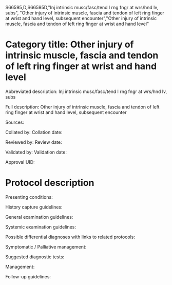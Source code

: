 S66595,D,S66595D,"Inj intrinsic musc/fasc/tend l rng fngr at wrs/hnd lv, subs", "Other injury of intrinsic muscle, fascia and tendon of left ring finger at wrist and hand level, subsequent encounter","Other injury of intrinsic muscle, fascia and tendon of left ring finger at wrist and hand level"
# Category title: Other injury of intrinsic muscle, fascia and tendon of left ring finger at wrist and hand level

Abbreviated description: Inj intrinsic musc/fasc/tend l rng fngr at wrs/hnd lv, subs

Full description: Other injury of intrinsic muscle, fascia and tendon of left ring finger at wrist and hand level, subsequent encounter

Sources:

Collated by:
Collation date:

Reviewed by:
Review date:

Validated by:
Validation date:

Approval UID:

# Protocol description

Presenting conditions:

History capture guidelines:

General examination guidelines:

Systemic examination guidelines:

Possible differential diagnoses with links to related protocols:

Symptomatic / Palliative management:

Suggested diagnostic tests:

Management:

Follow-up guidelines:
